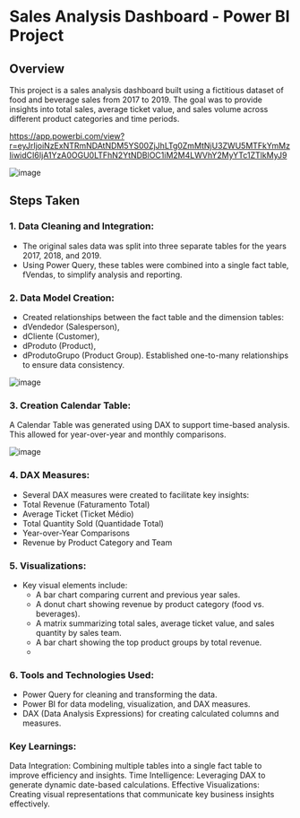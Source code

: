 # Sales Analysis Dashboard - Power BI Project

## Overview
This project is a sales analysis dashboard built using a fictitious dataset of food and beverage sales from 2017 to 2019. The goal was to provide insights into total sales, average ticket value, and sales volume across different product categories and time periods.

https://app.powerbi.com/view?r=eyJrIjoiNzExNTRmNDAtNDM5YS00ZjJhLTg0ZmMtNjU3ZWU5MTFkYmMzIiwidCI6IjA1YzA0OGU0LTFhN2YtNDBlOC1iM2M4LWVhY2MyYTc1ZTlkMyJ9

![image](https://github.com/user-attachments/assets/d74c01de-6107-479f-b9b0-ee76b4c8be9c)

## Steps Taken
### 1. Data Cleaning and Integration:
  - The original sales data was split into three separate tables for the years 2017, 2018, and 2019.
  - Using Power Query, these tables were combined into a single fact table, fVendas, to simplify analysis and reporting.

### 2. Data Model Creation:
  - Created relationships between the fact table and the dimension tables:
  - dVendedor (Salesperson),
  - dCliente (Customer),
  - dProduto (Product),
  - dProdutoGrupo (Product Group).
Established one-to-many relationships to ensure data consistency.

![image](https://github.com/user-attachments/assets/6e869c98-5b86-4a88-9e5e-b0ef81e6db91)


### 3. Creation Calendar Table:
A Calendar Table was generated using DAX to support time-based analysis. This allowed for year-over-year and monthly comparisons.

![image](https://github.com/user-attachments/assets/c43bbcee-54cd-4cf6-a2df-470456f55203)


### 4. DAX Measures:
  - Several DAX measures were created to facilitate key insights:
  - Total Revenue (Faturamento Total)
  - Average Ticket (Ticket Médio)
  - Total Quantity Sold (Quantidade Total)
  - Year-over-Year Comparisons
  - Revenue by Product Category and Team

### 5. Visualizations:
- Key visual elements include:
  - A bar chart comparing current and previous year sales.
  - A donut chart showing revenue by product category (food vs. beverages).
  - A matrix summarizing total sales, average ticket value, and sales quantity by sales team.
  - A bar chart showing the top product groups by total revenue.
  - 
### 6. Tools and Technologies Used:
  - Power Query for cleaning and transforming the data.
  - Power BI for data modeling, visualization, and DAX measures.
  - DAX (Data Analysis Expressions) for creating calculated columns and measures.
 
### Key Learnings:
Data Integration: Combining multiple tables into a single fact table to improve efficiency and insights.
Time Intelligence: Leveraging DAX to generate dynamic date-based calculations.
Effective Visualizations: Creating visual representations that communicate key business insights effectively.
